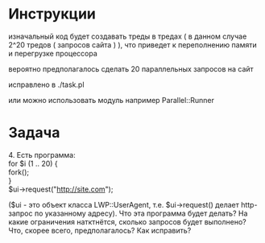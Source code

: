 # Инструкции

изначальный код будет создавать треды в тредах ( в данном случае 2^20 тредов
( запросов сайта ) ), что приведет к переполнению памяти и перегрузке процессора  

вероятно предполагалось сделать 20 параллельных запросов на сайт

исправлено в ./task.pl

или можно использовать модуль например Parallel::Runner

# Задача

4\. Есть программа:   
   for $i (1 .. 20) {   
     fork();   
   }   
   $ui->request("http://site.com");   

($ui - это объект класса LWP::UserAgent, т.е. $ui->request() делает http-запрос по указанному адресу). 
Что эта программа будет делать? На какие ограничения натктнётся, сколько запросов будет выполнено? 
Что, скорее всего, предполагалось? Как исправить? 
